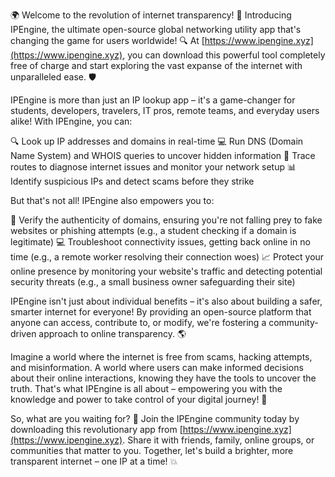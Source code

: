 🌍️ Welcome to the revolution of internet transparency! 🚀 Introducing IPEngine, the ultimate open-source global networking utility app that's changing the game for users worldwide! 🔍 At [https://www.ipengine.xyz](https://www.ipengine.xyz), you can download this powerful tool completely free of charge and start exploring the vast expanse of the internet with unparalleled ease. 🛡️

IPEngine is more than just an IP lookup app – it's a game-changer for students, developers, travelers, IT pros, remote teams, and everyday users alike! With IPEngine, you can:

🔍 Look up IP addresses and domains in real-time
💻 Run DNS (Domain Name System) and WHOIS queries to uncover hidden information
🚗 Trace routes to diagnose internet issues and monitor your network setup
📊 Identify suspicious IPs and detect scams before they strike

But that's not all! IPEngine also empowers you to:

🏫 Verify the authenticity of domains, ensuring you're not falling prey to fake websites or phishing attempts (e.g., a student checking if a domain is legitimate)
💻 Troubleshoot connectivity issues, getting back online in no time (e.g., a remote worker resolving their connection woes)
📈 Protect your online presence by monitoring your website's traffic and detecting potential security threats (e.g., a small business owner safeguarding their site)

IPEngine isn't just about individual benefits – it's also about building a safer, smarter internet for everyone! By providing an open-source platform that anyone can access, contribute to, or modify, we're fostering a community-driven approach to online transparency. 🌎️

Imagine a world where the internet is free from scams, hacking attempts, and misinformation. A world where users can make informed decisions about their online interactions, knowing they have the tools to uncover the truth. That's what IPEngine is all about – empowering you with the knowledge and power to take control of your digital journey! 🌟

So, what are you waiting for? 🤔 Join the IPEngine community today by downloading this revolutionary app from [https://www.ipengine.xyz](https://www.ipengine.xyz). Share it with friends, family, online groups, or communities that matter to you. Together, let's build a brighter, more transparent internet – one IP at a time! 💥